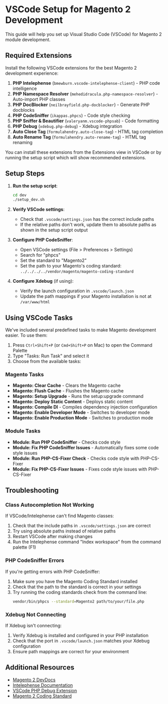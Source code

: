 # VSCode Setup for Magento 2 Development

This guide will help you set up Visual Studio Code (VSCode) for Magento 2 module development.

## Required Extensions

Install the following VSCode extensions for the best Magento 2 development experience:

1. **PHP Intelephense** (`bmewburn.vscode-intelephense-client`) - PHP code intelligence
2. **PHP Namespace Resolver** (`mehedidracula.php-namespace-resolver`) - Auto-import PHP classes
3. **PHP DocBlocker** (`neilbrayfield.php-docblocker`) - Generate PHP docblocks
4. **PHP CodeSniffer** (`ikappas.phpcs`) - Code style checking
5. **PHP Sniffer & Beautifier** (`valeryanm.vscode-phpsab`) - Code formatting
6. **PHP Debug** (`xdebug.php-debug`) - Xdebug integration
7. **Auto Close Tag** (`formulahendry.auto-close-tag`) - HTML tag completion
8. **Auto Rename Tag** (`formulahendry.auto-rename-tag`) - HTML tag renaming

You can install these extensions from the Extensions view in VSCode or by running the setup script which will show recommended extensions.

## Setup Steps

1. **Run the setup script**:
   ```bash
   cd dev
   ./setup_dev.sh
   ```

2. **Verify VSCode settings**:
   - Check that `.vscode/settings.json` has the correct include paths
   - If the relative paths don't work, update them to absolute paths as shown in the setup script output

3. **Configure PHP CodeSniffer**:
   - Open VSCode settings (File > Preferences > Settings)
   - Search for "phpcs"
   - Set the standard to "Magento2"
   - Set the path to your Magento's coding standard: `../../../../vendor/magento/magento-coding-standard`

4. **Configure Xdebug** (if using):
   - Verify the launch configuration in `.vscode/launch.json`
   - Update the path mappings if your Magento installation is not at `/var/www/html`

## Using VSCode Tasks

We've included several predefined tasks to make Magento development easier. To use them:

1. Press `Ctrl+Shift+P` (or `Cmd+Shift+P` on Mac) to open the Command Palette
2. Type "Tasks: Run Task" and select it
3. Choose from the available tasks:

### Magento Tasks
- **Magento: Clear Cache** - Clears the Magento cache
- **Magento: Flush Cache** - Flushes the Magento cache
- **Magento: Setup Upgrade** - Runs the setup:upgrade command
- **Magento: Deploy Static Content** - Deploys static content
- **Magento: Compile DI** - Compiles dependency injection configuration
- **Magento: Enable Developer Mode** - Switches to developer mode
- **Magento: Enable Production Mode** - Switches to production mode

### Module Tasks
- **Module: Run PHP CodeSniffer** - Checks code style
- **Module: Fix PHP CodeSniffer Issues** - Automatically fixes some code style issues
- **Module: Run PHP-CS-Fixer Check** - Checks code style with PHP-CS-Fixer
- **Module: Fix PHP-CS-Fixer Issues** - Fixes code style issues with PHP-CS-Fixer

## Troubleshooting

### Class Autocompletion Not Working

If VSCode/Intelephense can't find Magento classes:

1. Check that the include paths in `.vscode/settings.json` are correct
2. Try using absolute paths instead of relative paths
3. Restart VSCode after making changes
4. Run the Intelephense command "Index workspace" from the command palette (F1)

### PHP CodeSniffer Errors

If you're getting errors with PHP CodeSniffer:

1. Make sure you have the Magento Coding Standard installed
2. Check that the path to the standard is correct in your settings
3. Try running the coding standards check from the command line:
   ```bash
   vendor/bin/phpcs --standard=Magento2 path/to/your/file.php
   ```

### Xdebug Not Connecting

If Xdebug isn't connecting:

1. Verify Xdebug is installed and configured in your PHP installation
2. Check that the port in `.vscode/launch.json` matches your Xdebug configuration
3. Ensure path mappings are correct for your environment

## Additional Resources

- [Magento 2 DevDocs](https://devdocs.magento.com/)
- [Intelephense Documentation](https://intelephense.com/)
- [VSCode PHP Debug Extension](https://github.com/xdebug/vscode-php-debug)
- [Magento 2 Coding Standard](https://github.com/magento/magento-coding-standard) 
